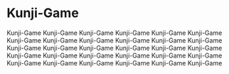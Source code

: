 # Kunji-Game

Kunji-Game Kunji-Game Kunji-Game Kunji-Game Kunji-Game Kunji-Game  
Kunji-Game Kunji-Game Kunji-Game Kunji-Game Kunji-Game Kunji-Game  
Kunji-Game Kunji-Game Kunji-Game Kunji-Game Kunji-Game Kunji-Game  
Kunji-Game Kunji-Game Kunji-Game Kunji-Game Kunji-Game Kunji-Game  
Kunji-Game Kunji-Game Kunji-Game Kunji-Game Kunji-Game Kunji-Game  
